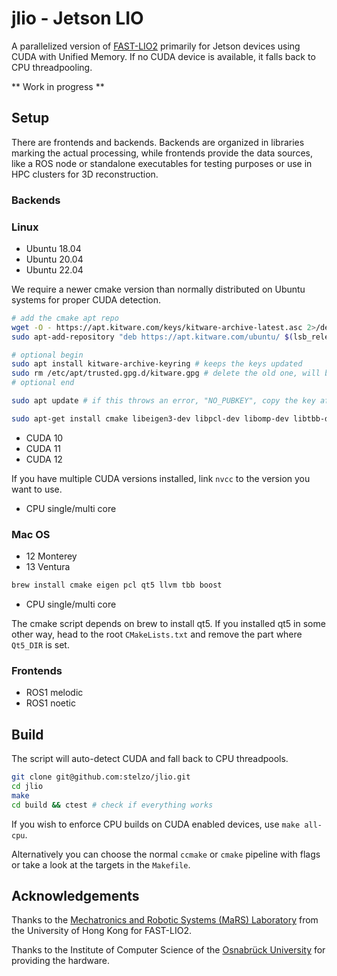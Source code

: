 # jlio - Jetson LIO

A parallelized version of [FAST-LIO2](https://github.com/hku-mars/FAST_LIO) primarily for Jetson devices using CUDA with Unified Memory. If no CUDA device is available, it falls back to CPU threadpooling.

** Work in progress **

## Setup
There are frontends and backends. Backends are organized in libraries marking the actual processing, while frontends provide the data sources, like a ROS node or standalone executables for testing purposes or use in HPC clusters for 3D reconstruction.

### Backends

### Linux
- Ubuntu 18.04
- Ubuntu 20.04
- Ubuntu 22.04

We require a newer cmake version than normally distributed on Ubuntu systems for proper CUDA detection.
```bash
# add the cmake apt repo
wget -O - https://apt.kitware.com/keys/kitware-archive-latest.asc 2>/dev/null | gpg --dearmor - | sudo tee /etc/apt/trusted.gpg.d/kitware.gpg >/dev/null
sudo apt-add-repository "deb https://apt.kitware.com/ubuntu/ $(lsb_release -cs) main"

# optional begin
sudo apt install kitware-archive-keyring # keeps the keys updated
sudo rm /etc/apt/trusted.gpg.d/kitware.gpg # delete the old one, will be auto replaced at next update
# optional end

sudo apt update # if this throws an error, "NO_PUBKEY", copy the key after and do sudo apt-key adv --keyserver keyserver.ubuntu.com --recv-key <KEY>

sudo apt-get install cmake libeigen3-dev libpcl-dev libomp-dev libtbb-dev libboost-dev clang clang++
```

- CUDA 10
- CUDA 11
- CUDA 12

If you have multiple CUDA versions installed, link `nvcc` to the version you want to use.

- CPU single/multi core

### Mac OS
- 12 Monterey
- 13 Ventura

```bash
brew install cmake eigen pcl qt5 llvm tbb boost
```

- CPU single/multi core

The cmake script depends on brew to install qt5. If you installed qt5 in some other way, head to the root `CMakeLists.txt` and remove the part where `Qt5_DIR` is set.

### Frontends
- ROS1 melodic
- ROS1 noetic


## Build
The script will auto-detect CUDA and fall back to CPU threadpools.
```bash
git clone git@github.com:stelzo/jlio.git
cd jlio
make
cd build && ctest # check if everything works
```
If you wish to enforce CPU builds on CUDA enabled devices, use `make all-cpu`.

Alternatively you can choose the normal `ccmake` or `cmake` pipeline with flags or take a look at the targets in the `Makefile`.

## Acknowledgements
Thanks to the [Mechatronics and Robotic Systems (MaRS) Laboratory](https://mars.hku.hk) from the University of Hong Kong for FAST-LIO2.

Thanks to the Institute of Computer Science of the [Osnabrück University](https://www.uni-osnabrueck.de/en/home/) for providing the hardware.
